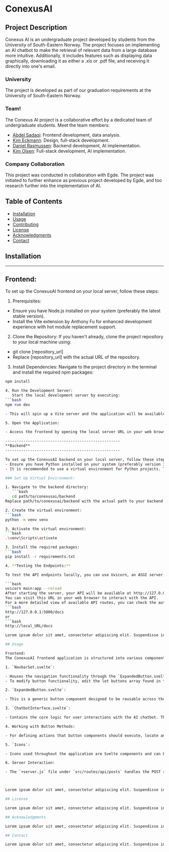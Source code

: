 # ConexusAI

## Project Description

Conexus AI is an undergraduate project developed by students from the University of South-Eastern Norway. The project focuses on implementing an AI chatbot to make the retrieval of relevant data from a large database more intuitive. Additionally, it includes features such as displaying data graphically, downloading it as either a .xls or .pdf file, and receiving it directly into one's email.

### University

The project is developed as part of our graduation requirements at the University of South-Eastern Norway.

### Team!

The Conexus AI project is a collaborative effort by a dedicated team of undergraduate students. Meet the team members:

- [Abdel Sadaqi](link-to-profile): Frontend development, data analysis.
- [Kim Eckmann](link-to-profile): Design, full-stack development.
- [Daniel Rasmussen](link-to-profile): Backend development, AI implementation.
- [Kim Olsen](link-to-profile): Full-stack development, AI implementation.

### Company Collaboration

This project was conducted in collaboration with Egde. The project was initiated to further enhance as previous project developed by Egde, and too research further into the implementation of AI.

## Table of Contents

- [Installation](#installation)
- [Usage](#usage)
- [Contributing](#contributing)
- [License](#license)
- [Acknowledgments](#acknowledgments)
- [Contact](#contact)

## Installation
---------------------------------------------------
**Frontend:**
---------------------------------------------------
To set up the ConexusAI frontend on your local server, follow these steps:

1. Prerequisites:

- Ensure you have Node.js installed on your system (preferably the latest stable version).
- Install the Vite extension by Anthony Fu for enhanced development experience with hot module replacement support.

2. Clone the Repository:
   If you haven't already, clone the project repository to your local machine using:

- git clone [repository_url]
- Replace [repository_url] with the actual URL of the repository.

3. Install Dependencies:
   Navigate to the project directory in the terminal and install the required npm packages:

```bash
npm install

4. Run the Development Server:
   Start the local development server by executing:
```bash
npm run dev

- This will spin up a Vite server and the application will be available on a local URL, typically http://localhost:3000.

5. Open the Application:

- Access the frontend by opening the local server URL in your web browser.

---------------------------------------------------
**Backend**
---------------------------------------------------

To set up the ConexusAI backend on your local server, follow these steps:
- Ensure you have Python installed on your system (preferably version 3.12 or newer).
- It is recommended to use a virtual environment for Python projects. This keeps dependencies for the project separate and organized.

### Set Up Virtual Environment:

1. Navigate to the backend directory:
   ```bash
   cd path/to/conexusai/backend
Replace path/to/conexusai/backend with the actual path to your backend directory.

2. Create the virtual environment:
```bash
python -m venv venv

3. Activate the virtual environment:
```bash
.\venv\Scripts\activate

3. Install the required packages:
```bash
pip install -r requirements.txt

4. **Testing the Endpoints:**

To test the API endpoints locally, you can use Uvicorn, an ASGI server. Run the following command from the root of your backend directory:

```bash
uvicorn main:app --reload
After starting the server, your API will be available at http://127.0.0.1:5000 by default.
You can visit this URL in your web browser to interact with the API.
For a more detailed view of available API routes, you can check the automatically generated documentation by navigating to:
```bash
http://127.0.0.1:5000/docs
or
```bash
http://local_URL/docs

Lorem ipsum dolor sit amet, consectetur adipiscing elit. Suspendisse interdum faucibus iaculis. Nullam suscipit metus sed sem elementum, nec lacinia quam euismod. Mauris in sem nunc. Integer egestas consequat fringilla. Curabitur auctor, nunc porttitor sodales condimentum, massa sapien rhoncus elit, at pretium ex nisl eu velit. Sed ut metus eu mauris viverra feugiat. Etiam vel hendrerit neque, nec tincidunt mauris. Proin egestas sed sem at accumsan. Morbi sagittis lectus tincidunt nunc placerat, vel lobortis risus pharetra. Mauris sit amet justo ex. Proin nulla massa, lacinia eget pellentesque ac, egestas ut nibh. Proin augue lectus, posuere pharetra sollicitudin nec, facilisis a risus. Maecenas ac neque et felis rutrum sollicitudin et id felis. Interdum et malesuada fames ac ante ipsum primis in faucibus. Suspendisse sodales justo nec risus dapibus convallis.

## Usage

Frontend:
The ConexusAI frontend application is structured into various components, each serving a specific purpose within the user interface:

1. `NavbarSet.svelte`:

- Houses the navigation functionality through the `ExpandedButton.svelte` components.
- To modify button functionality, edit the let buttons array found in the `+page.svelte` file located under `src/routes`.

2. `ExpandedButton.svelte`:

- This is a generic button component designed to be reusable across the application. Button behaviors can be customized via props.

3. `ChatbotInterface.svelte`:

- Contains the core logic for user interactions with the AI chatbot. This component manages both input and output of the chat interface.

4. Working with Button Methods:

- For defining actions that button components should execute, locate and edit the `buttonMethods.js` file within `src/lib`.

5. `Icons`:

- Icons used throughout the application are Svelte components and can be found under `src/lib/icons`.

6. Server Interaction:

- The `+server.js` file under `src/routes/api/posts` handles the POST requests to the backend. Any modifications to how the frontend communicates with the backend via POST requests should be made here.



Lorem ipsum dolor sit amet, consectetur adipiscing elit. Suspendisse interdum faucibus iaculis. Nullam suscipit metus sed sem elementum, nec lacinia quam euismod. Mauris in sem nunc. Integer egestas consequat fringilla. Curabitur auctor, nunc porttitor sodales condimentum, massa sapien rhoncus elit, at pretium ex nisl eu velit. Sed ut metus eu mauris viverra feugiat. Etiam vel hendrerit neque, nec tincidunt mauris. Proin egestas sed sem at accumsan. Morbi sagittis lectus tincidunt nunc placerat, vel lobortis risus pharetra. Mauris sit amet justo ex. Proin nulla massa, lacinia eget pellentesque ac, egestas ut nibh. Proin augue lectus, posuere pharetra sollicitudin nec, facilisis a risus. Maecenas ac neque et felis rutrum sollicitudin et id felis. Interdum et malesuada fames ac ante ipsum primis in faucibus. Suspendisse sodales justo nec risus dapibus convallis.

## License

Lorem ipsum dolor sit amet, consectetur adipiscing elit. Suspendisse interdum faucibus iaculis. Nullam suscipit metus sed sem elementum, nec lacinia quam euismod. Mauris in sem nunc. Integer egestas consequat fringilla. Curabitur auctor, nunc porttitor sodales condimentum, massa sapien rhoncus elit, at pretium ex nisl eu velit. Sed ut metus eu mauris viverra feugiat. Etiam vel hendrerit neque, nec tincidunt mauris. Proin egestas sed sem at accumsan. Morbi sagittis lectus tincidunt nunc placerat, vel lobortis risus pharetra. Mauris sit amet justo ex. Proin nulla massa, lacinia eget pellentesque ac, egestas ut nibh. Proin augue lectus, posuere pharetra sollicitudin nec, facilisis a risus. Maecenas ac neque et felis rutrum sollicitudin et id felis. Interdum et malesuada fames ac ante ipsum primis in faucibus. Suspendisse sodales justo nec risus dapibus convallis.

## Acknowledgments

Lorem ipsum dolor sit amet, consectetur adipiscing elit. Suspendisse interdum faucibus iaculis. Nullam suscipit metus sed sem elementum, nec lacinia quam euismod. Mauris in sem nunc. Integer egestas consequat fringilla. Curabitur auctor, nunc porttitor sodales condimentum, massa sapien rhoncus elit, at pretium ex nisl eu velit. Sed ut metus eu mauris viverra feugiat. Etiam vel hendrerit neque, nec tincidunt mauris. Proin egestas sed sem at accumsan. Morbi sagittis lectus tincidunt nunc placerat, vel lobortis risus pharetra. Mauris sit amet justo ex. Proin nulla massa, lacinia eget pellentesque ac, egestas ut nibh. Proin augue lectus, posuere pharetra sollicitudin nec, facilisis a risus. Maecenas ac neque et felis rutrum sollicitudin et id felis. Interdum et malesuada fames ac ante ipsum primis in faucibus. Suspendisse sodales justo nec risus dapibus convallis.

## Contact

Lorem ipsum dolor sit amet, consectetur adipiscing elit. Suspendisse interdum faucibus iaculis. Nullam suscipit metus sed sem elementum, nec lacinia quam euismod. Mauris in sem nunc. Integer egestas consequat fringilla. Curabitur auctor, nunc porttitor sodales condimentum, massa sapien rhoncus elit, at pretium ex nisl eu velit. Sed ut metus eu mauris viverra feugiat. Etiam vel hendrerit neque, nec tincidunt mauris. Proin egestas sed sem at accumsan. Morbi sagittis lectus tincidunt nunc placerat, vel lobortis risus pharetra. Mauris sit amet justo ex. Proin nulla massa, lacinia eget pellentesque ac, egestas ut nibh. Proin augue lectus, posuere pharetra sollicitudin nec, facilisis a risus. Maecenas ac neque et felis rutrum sollicitudin et id felis. Interdum et malesuada fames ac ante ipsum primis in faucibus. Suspendisse sodales justo nec risus dapibus convallis.
